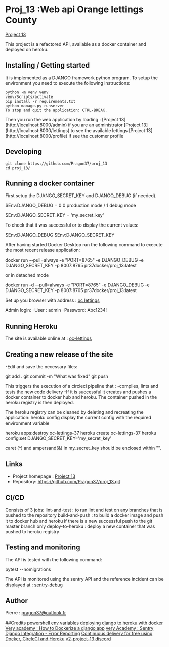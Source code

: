 # Proj_13 :Web api Orange lettings County

[Project 13](https://github.com/Pragon37/proj_13)

This project is a refactored API, available as a docker container and deployed on heroku. 

## Installing / Getting started

It is implemented as a DJANGO framework python program. To setup the environment you need to execute the following instructions:

```Windows Powershell
python -m venv venv
venv/Scripts/activate
pip install -r requirements.txt
python manage.py runserver
To stop and quit the application: CTRL-BREAK.

```
Then you run the web application by loading :
[Project 13] (http://localhost:8000/admin) if you are an administrator
[Project 13] (http://localhost:8000/lettings) to see the available lettings
[Project 13] (http://localhost:8000/profile) if see the customer profile

## Developing


``` Windows Powershell
git clone https://github.com/Pragon37/proj_13
cd proj_13/
```

## Running a docker container
First setup the DJANGO_SECRET_KEY and DJANGO_DEBUG (if needed).

$Env:DJANGO_DEBUG = 0
 0 production mode / 1 debug mode

$Env:DJANGO_SECRET_KEY = 'my_secret_key'

To check that it was successful or to display the current values:

$Env:DJANGO_DEBUG
$Env:DJANGO_SECRET_KEY


After having started Docker Desktop run the following command to execute the most recent release application:

docker run --pull=always -e "PORT=8765" -e DJANGO_DEBUG -e DJANGO_SECRET_KEY -p 8007:8765 pr37docker/proj_13:latest 

or in detached mode

docker run -d  --pull=always -e "PORT=8765" -e DJANGO_DEBUG -e DJANGO_SECRET_KEY -p 8007:8765 pr37docker/proj_13:latest 

Set up you browser with address : 
[oc lettings](http://localhost:8007)
 
Admin login:
-User : admin
-Password: Abc1234!

## Running Heroku
The site is available online at :
[oc-lettings](https://oc-lettings-37.herokuapp.com)

## Creating a new release of the site

-Edit and save the necessary files:

git add .
git commit -m "What was fixed"
git push

This triggers the execution of a circleci pipeline that :
-compiles, lints and tests the new code delivery
-If it is successful it creates and pushes a docker container to docker hub and heroku. The container pushed in
the heroku registry is then deployed.

The heroku registry can be cleaned by deleting and recreating the application:
heroku config
display the current config with the required environment variable

heroku apps:destroy oc-lettings-37
heroku create oc-lettings-37
heroku config:set DJANGO_SECRET_KEY='my_secret_key'

caret (^) and ampersand(&) in  my_secret_key should be enclosed within "".


## Links
- Project homepage : [Project 13](https://github.com/Pragon37/proj_13)
- Repository: https://github.com/Pragon37/proj_13.git

## CI/CD
Consists of 3 jobs:
lint-and-test : to run lint and test on any branches that is pushed to the repository
build-and-push : to build a docker image and push it to docker hub and heroku if there is a new successful push to the git master branch only
deploy-to-heroku : deploy a new container that was pushed to heroku registry

## Testing and monitoring
The API is tested with the following command:

pytest --nomigrations

The API is monitored using the sentry API and the reference incident can be displayed at :
[sentry-debug](https://sentry.io/share/issue/aa90816cdef1487e9ccde3a12d35dc15/)

## Author

Pierre : pragon37@outlook.fr

##Credits
[powershell env variables](https://docs.microsoft.com/fr-fr/powershell/module/microsoft.powershell.core/about/about_environment_variables?view=powershell-7.2)
[deploying django to heroku with docker](https://testdriven.io/blog/deploying-django-to-heroku-with-docker/)
[Very academy : How to Dockerize a django app](https://www.youtube.com/watch?v=W5Ov0H7E_o4)
[very Academy : Sentry Django Integration - Error Reporting](https://www.youtube.com/watch?v=W5Ov0H7E_o4)
[Continuous delivery for free using Docker, CircleCI and Heroku](https://www.codingnagger.com/2018/02/21/continuous-delivery/)
[v2-project-13 discord](https://discord.com/channels/347061157351260161/766332882423250954/859219999625314365)
